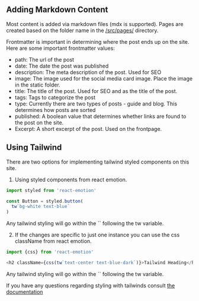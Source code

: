 ## Adding Markdown Content
Most content is added via markdown files (mdx is supported). Pages are created based on the folder name in the [/src/pages/](../master/src/pages/) directory.

Frontmatter is important in determining where the post ends up on the site. Here are some important frontmatter values:

  * path: The url of the post
  * date: The date the post was published
  * description: The meta description of the post. Used for SEO
  * image: The image used for the social media card image. Place the image in the static folder.
  * title: The title of the post. Used for SEO and as the title of the post.
  * tags: Tags to categorize the post
  * type: Currently there are two types of posts - guide and blog. This determines how posts are sorted
  * published: A boolean value that determines whether links are found to the post on the site.
  * Excerpt: A short excerpt of the post. Used on the frontpage.

## Using Tailwind
There are two options for implementing tailwind styled components on this site.
1. Using styled components from react emotion. 
```javascript
import styled from 'react-emotion'

const Button = styled.button(
  tw`bg-white text-blue`
)
```
Any tailwind styling will go within the \`\` following the tw variable.

2. If the changes are specific to just one instance you can use the css className from react emotion.
```javascript
import {css} from 'react-emotion'

<h2 className={css(tw`text-center text-blue-dark`)}>Tailwind Heading</h2>
```
Any tailwind styling will go within the \`\` following the tw variable.

If you have any questions regarding styling with tailwinds consult [the documentation](https://tailwindcss.com/docs/what-is-tailwind/)
